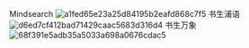 Mindsearch
![a1fed65e23a25d84195b2eafd868c7f5](https://github.com/user-attachments/assets/b5658cbc-defc-49e2-8510-c208ec31cbab)
书生浦语
![d6ed7cf412bad71429caac5683d316d4](https://github.com/user-attachments/assets/09c1ae8a-1f90-4e25-bc1f-42c031280b59)
书生万象
![68f391e5adb35a5033a698a0676cdac5](https://github.com/user-attachments/assets/85a2fa88-7276-4c4d-8cbf-95a45b41a212)
